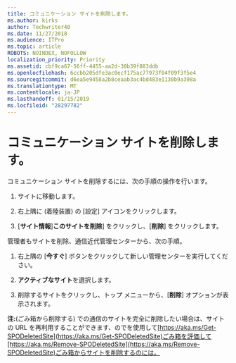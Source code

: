 ```yaml
---
title: コミュニケーション サイトを削除します。
ms.author: kirks
author: Techwriter40
ms.date: 11/27/2018
ms.audience: ITPro
ms.topic: article
ROBOTS: NOINDEX, NOFOLLOW
localization_priority: Priority
ms.assetid: cbf9ca67-56ff-4455-aa2d-30b39f883ddb
ms.openlocfilehash: 6ccbb205dfe3ac0ecf175ac77973f04f09f3f5e4
ms.sourcegitcommit: d6ea5e9458a2b8ceaab3ac4bd483e1130b9a398a
ms.translationtype: MT
ms.contentlocale: ja-JP
ms.lasthandoff: 01/15/2019
ms.locfileid: "28297782"
---
```

# <a name="delete-a-communication-site"></a>コミュニケーション サイトを削除します。

コミュニケーション サイトを削除するには、次の手順の操作を行います。 
  
1. サイトに移動します。 
  
2. 右上隅に (着陸装置) の [設定] アイコンをクリックします。 
  
3. [**サイト情報**]**このサイトを削除**] をクリックし、[**削除**] をクリックします。 
  
管理者もサイトを削除、通信近代管理センターから、次の手順。 
  
1. 右上隅の [**今すぐ**] ボタンをクリックして新しい管理センターを実行してください。 
  
2. **アクティブなサイト**を選択します。 
  
3. 削除するサイトをクリックし、トップ メニューから、[**削除**] オプションが表示されます。 
  
 **注:**(ごみ箱から削除する) での通信のサイトを完全に削除したい場合は、サイトの URL を再利用することができます、のでを使用して[https://aka.ms/Get-SPODeletedSite](https://aka.ms/Get-SPODeletedSite)ごみ箱を評価して[https://aka.ms/Remove-SPODeletedSite](https://aka.ms/Remove-SPODeletedSite)ごみ箱からサイトを削除するのには。 
  

